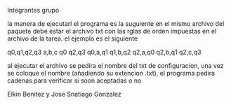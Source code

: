 Integrantes grupo

la manera de ejecutarl el programa es la suguiente
en el mismo archivo del paquete debe estar el archivo txt con las rglas de orden impuestas en el archivo de la tarea.
el ejemplo es el siguiente

q0,q1,q2,q3
a,b,c
q0
q2,q3
q0,a,q1
q1,b,q2
q2,a,q0
q2,b,q1
q2,c,q3

al ejecutar el archivo se pedira el nombre del txt de configuracion, una vez se coloque el nombre (añadiendo su extencion .txt), el programa pedira cadenas para verificar si soon aceptadas o no


Elkin Benitez y Jose Snatiago Gonzalez
